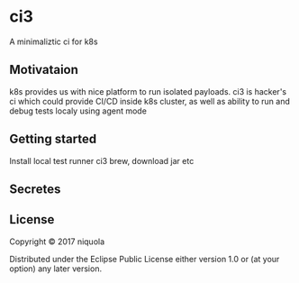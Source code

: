 # ci3


A minimaliztic ci for k8s


## Motivataion

k8s provides us with nice platform to run isolated payloads.
ci3 is hacker's ci which could provide CI/CD inside k8s cluster, as well as
ability to run and debug tests localy using agent mode


## Getting started

Install local test runner ci3 brew, download jar etc

## Secretes


## License

Copyright © 2017 niquola

Distributed under the Eclipse Public License either version 1.0 or (at your option) any later version.

